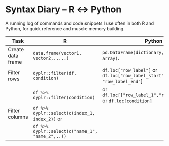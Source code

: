 # Syntax Diary – R ↔︎ Python

A running log of commands and code snippets I use often in both R and Python, for quick reference and muscle memory building.

| Task               | R                                               | Python                                                               |
|--------------------|-------------------------------------------------|----------------------------------------------------------------------|
| Create data frame  | `data.frame(vector1, vector2,.....)`            |`pd.DataFrame(dictionary, list, np array)`.                           |
| Filter rows        | `dyplr::filter(df, condition)`                  |`df.loc["row_label"]` or `df.loc["row_label_start" : "row_label_end"`]|
|                    | `df %>% dyplr::filter(condition)`               | or `df.loc[["row_label_1","row_label_2",..]]` or `df.loc[condition]` |
| Filter columns     | `df %>% dyplr::select(c(index_1, index_2))` or  |                                                                      |
|                    | `df %>% dyplr::select(c("name_1", "name_2",..))`|                                                                      |